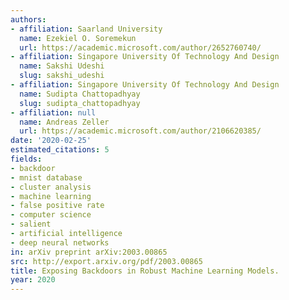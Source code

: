 ```yaml
---
authors:
- affiliation: Saarland University
  name: Ezekiel O. Soremekun
  url: https://academic.microsoft.com/author/2652760740/
- affiliation: Singapore University Of Technology And Design
  name: Sakshi Udeshi
  slug: sakshi_udeshi
- affiliation: Singapore University Of Technology And Design
  name: Sudipta Chattopadhyay
  slug: sudipta_chattopadhyay
- affiliation: null
  name: Andreas Zeller
  url: https://academic.microsoft.com/author/2106620385/
date: '2020-02-25'
estimated_citations: 5
fields:
- backdoor
- mnist database
- cluster analysis
- machine learning
- false positive rate
- computer science
- salient
- artificial intelligence
- deep neural networks
in: arXiv preprint arXiv:2003.00865
src: http://export.arxiv.org/pdf/2003.00865
title: Exposing Backdoors in Robust Machine Learning Models.
year: 2020
---
```

